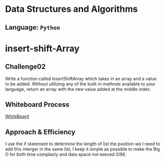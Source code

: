 # Data Structures and Algorithms

## Language: `Python`



# insert-shift-Array


## Challenge02
Write a function called insertShiftArray which takes in an array and a value to be added. Without utilizing any of the built-in methods available to your language, return an array with the new value added at the middle index.


## Whiteboard Process
[WhiteBoard](wb2.jpg)


## Approach & Efficiency
 I use the if statement to determine the length of list the position we I need to add this interger in  the same list, I keep it simple as possible to make the Big O for both time complaxty and data space not execed O(N). 

